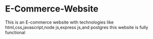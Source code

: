 # E-Commerce-Website
This is an E-commerce website with technologies like html,css,javascript,node js,express js,and postgres this website is fully functional
